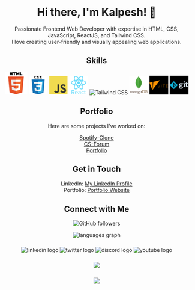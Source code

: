 <!-- Header -->
<h1 align="center">Hi there, I'm Kalpesh! 👋</h1>

<!-- Introduction -->
<p align="center">Passionate Frontend Web Developer with expertise in HTML, CSS, JavaScript, ReactJS, and Tailwind CSS.<br> I love creating user-friendly and visually appealing web applications.</p>

<!-- Skills -->
<h2 align="center">Skills</h2>
<p align="center">
  <img src="https://raw.githubusercontent.com/devicons/devicon/master/icons/html5/html5-original-wordmark.svg" alt="HTML5" width="60" height="60"/>
  <img src="https://raw.githubusercontent.com/devicons/devicon/master/icons/css3/css3-original-wordmark.svg" alt="CSS3" width="50" height="50"/>
  <img src="https://raw.githubusercontent.com/devicons/devicon/master/icons/javascript/javascript-original.svg" alt="JavaScript" width="50" height="50"/>
  <img src="https://raw.githubusercontent.com/devicons/devicon/master/icons/react/react-original-wordmark.svg" alt="ReactJS" width="50" height="50"/>
  <img src="https://upload.wikimedia.org/wikipedia/commons/thumb/d/d5/Tailwind_CSS_Logo.svg/768px-Tailwind_CSS_Logo.svg.png?20230715030042" alt="Tailwind CSS" width="50" height="50"/>
  <img src="https://raw.githubusercontent.com/devicons/devicon/master/icons/mongodb/mongodb-original-wordmark.svg" alt="MongoDB" width="50" height="50"/>
  <img src="https://raw.githubusercontent.com/devicons/devicon/master/icons/vite/vite-original-wordmark.svg" alt="ViteJS" width="50" height="50" style="filter: invert(100%);"/>
  <img src="https://raw.githubusercontent.com/devicons/devicon/master/icons/git/git-original-wordmark.svg" alt="Git" width="50" height="50" style="filter: invert(100%);"/>

</p>

<!-- Portfolio -->
<h2 align="center">Portfolio</h2>
<p align="center">Here are some projects I've worked on:</p>
<div align="center">
  <a href="https://github.com/KoliKalpesh/spotify-clone-app">
<!--     <img src="project_image_url" alt="Project Name" width="300"/> -->
  Spotify-Clone</a>
  <a href="project_link"> <br>
<!--     <img src="project_image_url" alt="Project Name" width="300"/> -->
  CS-Forum</a><br>
  <a href="https://kalpesh-portfolio.netlify.app/">Portfolio</a>
</div>

<!-- Get in Touch -->
<h2 align="center">Get in Touch</h2>
<p align="center">
  LinkedIn: <a href="https://www.linkedin.com/in/kalpeshkoli">My LinkedIn Profile</a> <br/>
  Portfolio: <a href="https://kalpesh-portfolio.netlify.app/">Portfolio Website</a>
</p>

<!-- Connect with Me -->
<h2 align="center">Connect with Me</h2>
<p align="center">
  <img src="https://img.shields.io/github/followers/KoliKalpesh?label=Followers&style=social" alt="GitHub followers"/>
</p>

<div align="center">
<!--   <img src="https://github-readme-stats.vercel.app/api?username=KoliKalpesh&hide_title=false&hide_rank=false&show_icons=true&include_all_commits=true&count_private=true&disable_animations=false&theme=dracula&locale=en&hide_border=false&order=1" height="150" alt="stats graph"  /> -->
  <img src="https://github-readme-stats.vercel.app/api/top-langs?username=KoliKalpesh&locale=en&hide_title=false&layout=compact&card_width=320&langs_count=5&theme=dracula&hide_border=false&order=2" height="150" alt="languages graph"  />
</div>

###
###

<div align="center">
  <img src="https://raw.githubusercontent.com/maurodesouza/profile-readme-generator/master/src/assets/icons/social/linkedin/default.svg" width="52" height="40" alt="linkedin logo"  />
  <img src="https://raw.githubusercontent.com/maurodesouza/profile-readme-generator/master/src/assets/icons/social/twitter/default.svg" width="52" height="40" alt="twitter logo"  />
  <img src="https://raw.githubusercontent.com/maurodesouza/profile-readme-generator/master/src/assets/icons/social/discord/default.svg" width="52" height="40" alt="discord logo"  />
  <img src="https://raw.githubusercontent.com/maurodesouza/profile-readme-generator/master/src/assets/icons/social/youtube/default.svg" width="52" height="40" alt="youtube logo"  />
</div>

###

<div align="center">
  <img src="https://profile-counter.glitch.me/KoliKalpesh/count.svg?"  />
</div>

###

<div align="center">
  <img height="200" src="https://media.giphy.com/media/v1.Y2lkPTc5MGI3NjExOHI0b2IydTYzNzIyYXE5cW13bjY3Z3M3cDBsb2dweHNrMXZxdzB0eiZlcD12MV9pbnRlcm5hbF9naWZfYnlfaWQmY3Q9Zw/qgQUggAC3Pfv687qPC/giphy.gif"  />
</div>


###




<!--
**KoliKalpesh/KoliKalpesh** is a ✨ _special_ ✨ repository because its `README.md` (this file) appears on your GitHub profile.

Here are some ideas to get you started:

- 🔭 I’m currently working on ...
- 🌱 I’m currently learning ...
- 👯 I’m looking to collaborate on ...
- 🤔 I’m looking for help with ...
- 💬 Ask me about ...
- 📫 How to reach me: ...
- 😄 Pronouns: ...
- ⚡ Fun fact: ...
-->
